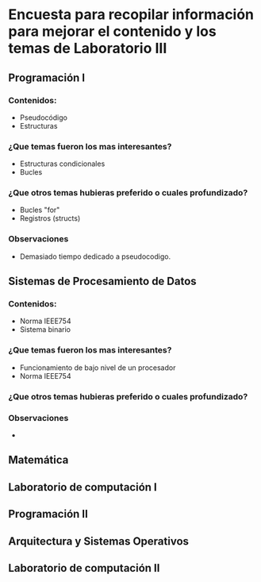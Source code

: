 # Encuesta para recopilar información para mejorar el contenido y los temas de Laboratorio III 
## Programación I 
### Contenidos:
* Pseudocódigo
* Estructuras
### ¿Que temas fueron los mas interesantes?
* Estructuras condicionales 
* Bucles
### ¿Que otros temas hubieras preferido o cuales profundizado?
* Bucles "for"
* Registros (structs)
### Observaciones 
* Demasiado tiempo dedicado a pseudocodigo. 
## Sistemas de Procesamiento de Datos
### Contenidos: 
* Norma IEEE754
* Sistema binario
### ¿Que temas fueron los mas interesantes?
* Funcionamiento de bajo nivel de un procesador
* Norma IEEE754
### ¿Que otros temas hubieras preferido o cuales profundizado?
### Observaciones
*

## Matemática

## Laboratorio de computación I

## Programación II

## Arquitectura y Sistemas Operativos

## Laboratorio de computación II
